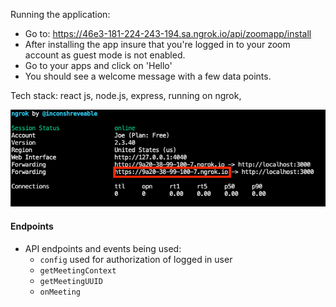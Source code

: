 Running the application:
- Go to: https://46e3-181-224-243-194.sa.ngrok.io/api/zoomapp/install
- After installing the app insure that you're logged in to your zoom account as guest mode is not enabled.
- Go to your apps and click on 'Hello'
- You should see a welcome message with a few data points. 

Tech stack: react js, node.js, express, running on ngrok, 




![ngrok https origin](screenshots/ngrok-https-origin.png)



#### Endpoints

- API endpoints and events being used:
  - `config` used for authorization of logged in user
  - `getMeetingContext`
  - `getMeetingUUID`
  - `onMeeting`


